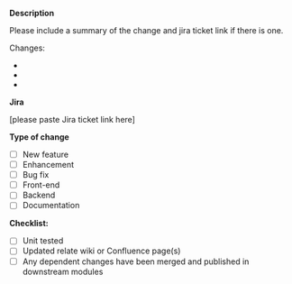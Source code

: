 **Description**

Please include a summary of the change and jira ticket link if there is one.

Changes:

-
-
- 

**Jira**

[please paste Jira ticket link here]


**Type of change**

- [ ] New feature
- [ ] Enhancement
- [ ] Bug fix
- [ ] Front-end
- [ ] Backend
- [ ] Documentation

**Checklist:**

- [ ] Unit tested
- [ ] Updated relate wiki or Confluence page(s)
- [ ] Any dependent changes have been merged and published in downstream modules
